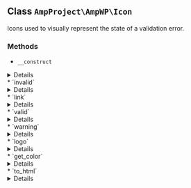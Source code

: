 ## Class `AmpProject\AmpWP\Icon`

Icons used to visually represent the state of a validation error.

### Methods
* `__construct`

<details>

```php
private __construct( $icon )
```

Constructor.


</details>
* `invalid`

<details>

```php
static public invalid()
```

Invalid icon.


</details>
* `link`

<details>

```php
static public link()
```

Link icon


</details>
* `valid`

<details>

```php
static public valid()
```

Valid icon


</details>
* `warning`

<details>

```php
static public warning()
```

Warning icon


</details>
* `logo`

<details>

```php
static public logo()
```

Logo icon


</details>
* `get_color`

<details>

```php
public get_color()
```

Get color for current icon.


</details>
* `to_html`

<details>

```php
public to_html( $attributes = array() )
```

Render icon as HTML.


</details>
